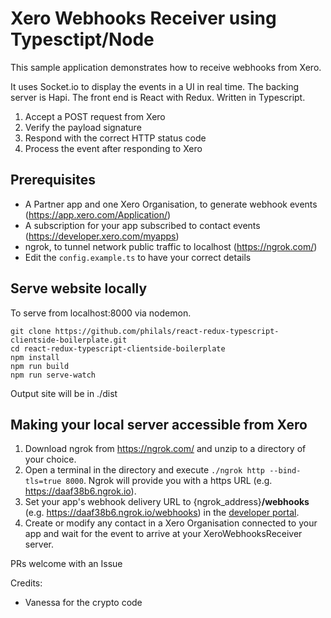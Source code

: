 # Xero Webhooks Receiver using Typesctipt/Node
This sample application demonstrates how to receive webhooks from Xero.

It uses Socket.io to display the events in a UI in real time. The backing server is Hapi. The front end is React with Redux. Written in Typescript.

1. Accept a POST request from Xero
2. Verify the payload signature
3. Respond with the correct HTTP status code
4. Process the event after responding to Xero

## Prerequisites
- A Partner app and one Xero Organisation, to generate webhook events (https://app.xero.com/Application/)
- A subscription for your app subscribed to contact events (https://developer.xero.com/myapps)
- ngrok, to tunnel network public traffic to localhost (https://ngrok.com/)
- Edit the `config.example.ts` to have your correct details

## Serve website locally
To serve from localhost:8000 via nodemon.

```
git clone https://github.com/philals/react-redux-typescript-clientside-boilerplate.git
cd react-redux-typescript-clientside-boilerplate
npm install
npm run build
npm run serve-watch
```

Output site will be in ./dist

## Making your local server accessible from Xero
1. Download ngrok from https://ngrok.com/ and unzip to a directory of your choice.
2. Open a terminal in the directory and execute `./ngrok http --bind-tls=true 8000`. Ngrok will provide you with a https URL (e.g. https://daaf38b6.ngrok.io).
3. Set your app's webhook delivery URL to {ngrok_address}**/webhooks** (e.g. https://daaf38b6.ngrok.io/webhooks) in the [developer portal](https://developer.xero.com/myapps/webhooks).
4. Create or modify any contact in a Xero Organisation connected to your app and wait for the event to arrive at your XeroWebhooksReceiver server.

PRs welcome with an Issue

Credits:
- Vanessa for the crypto code
